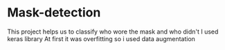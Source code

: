 # Mask-detection
This project helps us to classify who wore the mask and who didn't 
I used keras library 
At first it was overfitting so i used data augmentation
